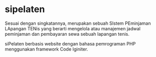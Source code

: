 # sipelaten
Sesuai dengan singkatannya, merupakan sebuah SIstem PEminjaman LApangan TENis yang berarti mengelola atau manajemen jadwal peminjaman dan pembayaran sewa sebuah lapangan tenis.

siPelaten berbasis website dengan bahasa pemrograman PHP menggunakan framework Code Iginiter.
